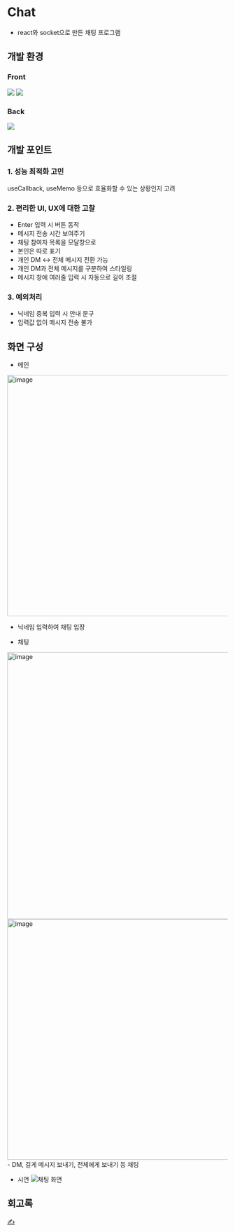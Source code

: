 # Chat
- react와 socket으로 만든 채팅 프로그램

## 개발 환경
### Front
<img src="https://img.shields.io/badge/react-61DAFB?style=for-the-badge&logo=react&logoColor=black"> <img src="https://img.shields.io/badge/javascript-F7DF1E?style=for-the-badge&logo=javascript&logoColor=black">

### Back
<img src="https://img.shields.io/badge/node.js-339933?style=for-the-badge&logo=Node.js&logoColor=white">

## 개발 포인트
### 1. 성능 최적화 고민
useCallback, useMemo 등으로 효율화할 수 있는 상황인지 고려
### 2. 편리한 UI, UX에 대한 고찰
- Enter 입력 시 버튼 동작
- 메시지 전송 시간 보여주기
- 채팅 참여자 목록을 모달창으로
- 본인은 따로 표기
- 개인 DM <-> 전체 메시지 전환 가능
- 개인 DM과 전체 메시지를 구분하여 스타일링
- 메시지 창에 여러줄 입력 시 자동으로 길이 조절

### 3. 예외처리
- 닉네임 중복 입력 시 안내 문구
- 입력값 없이 메시지 전송 불가

## 화면 구성
- 메인
<img width="551" alt="image" src="https://github.com/riverhye/chat/assets/77149171/8bbf6764-2a04-4f21-87f0-930cac4560b8">

- 닉네임 입력하여 채팅 입장


- 채팅
<img width="610" alt="image" src="https://github.com/riverhye/chat/assets/77149171/7257e72b-4148-41dc-b32d-949be7e85fc0">
<img width="550" alt="image" src="https://github.com/riverhye/chat/assets/77149171/0ddaf45b-d650-4ac5-b8cf-2b03212274a0">
- DM, 길게 메시지 보내기, 전체에게 보내기 등 채팅


- 시연
![채팅 화면](https://github.com/riverhye/chat/assets/77149171/f4c55cc3-4d30-4b8f-9796-29fb6e180e33)


## 회고록
[✍️](https://velog.io/@riverhye/chat-project)

